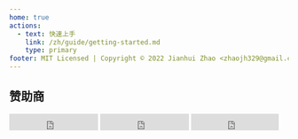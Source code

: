 ```yaml
---
home: true
actions:
  - text: 快速上手
    link: /zh/guide/getting-started.md
    type: primary
footer: MIT Licensed | Copyright © 2022 Jianhui Zhao <zhaojh329@gmail.com>
---
```


## 赞助商

<Sponsors :sponsors="[
  {
    url: 'https://www.gl-inet.com',
    logo: 'https://www.gl-inet.com/logo.svg'
  },
  {
    url: 'https://www.iyunlink.com',
    logo: 'https://www.iyunlink.com/upload/202208/1661233625.png'
  },
  {
    url: 'https://forgotfun.org',
    title: '佐须之男'
  }
]"/>

<iframe src="https://ghbtns.com/github-btn.html?user=zhaojh329&repo=oui&type=star&count=true&size=large" frameborder="0" scrolling="0" width="160px" height="30px"></iframe>
<iframe src="https://ghbtns.com/github-btn.html?user=zhaojh329&repo=oui&type=watch&count=true&size=large&v=2" frameborder="0" scrolling="0" width="160px" height="30px"></iframe>
<iframe src="https://ghbtns.com/github-btn.html?user=zhaojh329&repo=oui&type=fork&count=true&size=large" frameborder="0" scrolling="0" width="158px" height="30px"></iframe>
